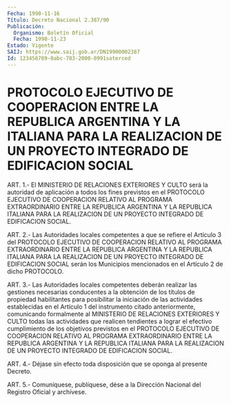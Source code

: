 ```yaml
---
Fecha: 1990-11-16
Título: Decreto Nacional 2.387/90
Publicación:
  Organismo: Boletín Oficial
  Fecha: 1990-11-23
Estado: Vigente
SAIJ: https://www.saij.gob.ar/DN19900002387
Id: 123456789-0abc-783-2000-0991soterced
---
```

# PROTOCOLO EJECUTIVO DE COOPERACION ENTRE LA REPUBLICA ARGENTINA Y LA ITALIANA PARA LA REALIZACION DE UN PROYECTO INTEGRADO DE EDIFICACION SOCIAL

<a id="1"></a>
ART. 1.- El MINISTERIO DE RELACIONES EXTERIORES Y CULTO será la autoridad   de  aplicación  a  todos  los  fines  previstos  en  el PROTOCOLO EJECUTIVO DE COOPERACION RELATIVO AL PROGRAMA EXTRAORDINARIO    ENTRE  LA  REPUBLICA  ARGENTINA  Y  LA  REPUBLICA ITALIANA  PARA  LA  REALIZACION    DE   UN  PROYECTO  INTEGRADO  DE EDIFICACION SOCIAL.

<a id="2"></a>
ART.  2.- Las Autoridades locales competentes a que se refiere el Artículo  3  del  PROTOCOLO EJECUTIVO DE COOPERACION RELATIVO AL PROGRAMA  EXTRAORDINARIO    ENTRE   LA  REPUBLICA  ARGENTINA  Y  LA REPUBLICA ITALIANA PARA LA REALIZACION  DE UN PROYECTO INTEGRADO DE EDIFICACION SOCIAL serán los Municipios mencionados  en el Artículo 2 de dicho PROTOCOLO.

<a id="3"></a>
ART.  3.- Las Autoridades locales competentes deberán realizar las gestiones  necesarias conducentes a la obtención de los títulos de propiedad habilitantes  para  posibilitar  la  iniciación de las actividades  establecidas  en el Artículo 1 del instrumento  citado anteriormente, comunicando formalmente  al MINISTERIO DE RELACIONES EXTERIORES Y CULTO todas las actividades  que realicen tendientes a lograr el efectivo cumplimiento de los objetivos  previstos  en  el PROTOCOLO EJECUTIVO DE COOPERACION RELATIVO AL PROGRAMA EXTRAORDINARIO    ENTRE  LA  REPUBLICA  ARGENTINA  Y  LA  REPUBLICA ITALIANA  PARA  LA  REALIZACION    DE   UN  PROYECTO  INTEGRADO  DE EDIFICACION SOCIAL.

<a id="4"></a>
ART.  4.-  Déjase sin efecto toda disposición que se oponga al presente Decreto.

<a id="5"></a>
ART. 5.- Comuníquese, publíquese, dése a la Dirección Nacional del Registro Oficial y archívese.